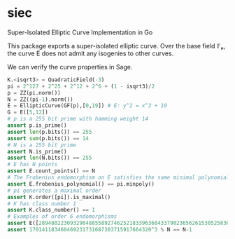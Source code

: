 # siec
Super-Isolated Elliptic Curve Implementation in Go

This package exports a super-isolated elliptic curve.
Over the base field 𝔽ₚ, the curve E does not admit any isogenies to other curves.

We can verify the curve properties in Sage.

```python
K.<isqrt3> = QuadraticField(-3)
pi = 2^127 + 2^25 + 2^12 + 2^6 + (1 - isqrt3)/2
p = ZZ(pi.norm())
N = ZZ((pi-1).norm())
E = EllipticCurve(GF(p),[0,19]) # E: y^2 = x^3 + 19
G = E([5,12])
# p is a 255 bit prime with hamming weight 14
assert p.is_prime()
assert len(p.bits()) == 255
assert sum(p.bits()) == 14
# N is a 255 bit prime
assert N.is_prime()
assert len(N.bits()) == 255
# E has N points
assert E.count_points() == N
# The Frobenius endomorphism on E satisfies the same minimal polynomial as pi
assert E.frobenius_polynomial() == pi.minpoly()
# pi generates a maximal order
assert K.order([pi]).is_maximal()
# K has class number 1
assert K.class_number() == 1
# Examples of order 6 endomorphisms
assert E([28948022309329048855892746252183396360433790236562615305258360005404201062400*G[0],-G[1]]) == 170141183460469231731687303715917664320*G
assert 170141183460469231731687303715917664320^3 % N == N-1
```
